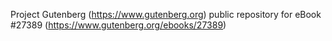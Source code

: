 Project Gutenberg (https://www.gutenberg.org) public repository for eBook #27389 (https://www.gutenberg.org/ebooks/27389)
